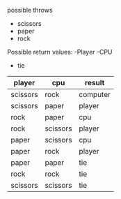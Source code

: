 
possible throws
- scissors
- paper
- rock

Possible return values:
-Player
-CPU
- tie


player | cpu | result
---|---|---
scissors | rock | computer
scissors | paper | player
rock | paper | cpu
rock | scissors | player
paper | scissors | cpu
paper | rock | player
paper | paper | tie
rock | rock | tie
scissors | scissors | tie
